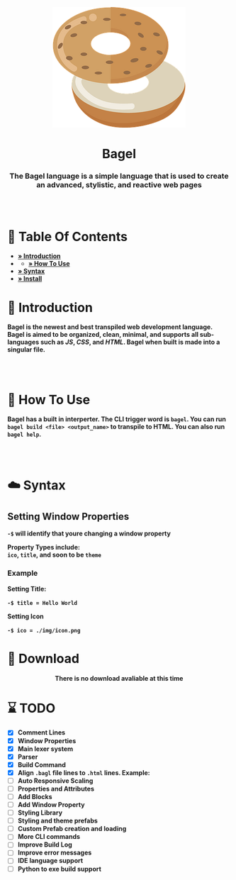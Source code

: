 <p align="center">
<img src="./img/logopng.png">
<h1 align="center">Bagel</h1> 
</p>
<h3 align="center"><b>The Bagel language is a simple language that is used to create an advanced, stylistic, and reactive web pages</h3>
<br><br>

# 📖 Table Of Contents

- [» Introduction](#👋-introduction)
- - [» How To Use](#🤔-how-to-use)
- [» Syntax](#☁️-syntax)
-  [» Install](#🔽-download)

# 👋 Introduction
Bagel is the newest and best transpiled web development language. Bagel is aimed to be organized, clean, minimal, and supports all sub-languages such as *JS*, *CSS*, and *HTML*. Bagel when built is made into a singular file. 

<br><br>
 
# 🤔 How To Use
Bagel has a built in interperter. The CLI trigger word is `bagel`. You can run `bagel build <file> <output_name>` to transpile to HTML. You can also run `bagel help`. 

<br><br>

# ☁️ Syntax
## Setting Window Properties 
`-$` will identify that youre changing a window property

Property Types include:<br>
`ico`, `title`, and soon to be `theme`

### Example
Setting Title:

```-$ title = Hello World```

Setting Icon

```-$ ico = ./img/icon.png```



# 🔽 Download

<p align="center">There is no download avaliable at this time</p>

# ⌛ TODO
- [x] Comment Lines
- [x] Window Properties
- [x] Main lexer system
- [x] Parser
- [x] Build Command
- [x] Align `.bagl` file lines to `.html` lines. Example:
- [ ] Auto Responsive Scaling 
- [ ] Properties and Attributes
- [ ] Add Blocks
- [ ] Add Window Property
- [ ] Styling Library 
- [ ] Styling and theme prefabs 
- [ ] Custom Prefab creation and loading 
- [ ] More CLI commands
- [ ] Improve Build Log
- [ ] Improve error messages 
- [ ] IDE language support 
- [ ] Python to exe build support
